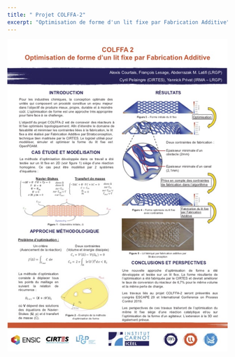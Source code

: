 ```yaml
---
title: " Projet COLFFA-2"
excerpt: "Optimisation de forme d'un lit fixe par Fabrication Additive"
---
```


![projet COLFFA-2](/assets/images/post/colffa.jpg)